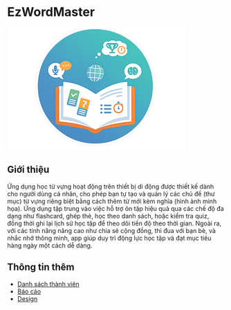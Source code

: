 # EzWordMaster
![EzWordMaster Logo](app/src/main/res/drawable/logo.png)

## Giới thiệu
Ứng dụng học từ vựng hoạt động trên thiết bị di động được thiết kế dành cho người dùng cá nhân, cho phép bạn tự tạo và quản lý các chủ đề (thư mục) từ vựng riêng biệt bằng cách thêm từ mới kèm nghĩa (hình ảnh minh họa). Ứng dụng tập trung vào việc hỗ trợ ôn tập hiệu quả qua các chế độ đa dạng như flashcard, ghép thẻ, học theo danh sách, hoặc kiểm tra quiz, đồng thời ghi lại lịch sử học tập để theo dõi tiến độ theo thời gian. Ngoài ra, với các tính năng nâng cao như chia sẻ cộng đồng, thi đua với bạn bè, và nhắc nhở thông minh, app giúp duy trì động lực học tập và đạt mục tiêu hàng ngày một cách dễ dàng.

## Thông tin thêm
- [Danh sách thành viên](https://docs.google.com/spreadsheets/d/14NwdO01yHIBayl9eDs9CH-itm1TKDcyRPgflDGvMZtg/edit?usp=sharing)
- [Báo cáo](https://docs.google.com/document/d/17lVkj18YpAYfzYJi3OHWqpUKfqfTEoviIN8zyFwSTqg/edit?usp=sharing)
- [Design](https://www.figma.com/design/A6rw39IXQP0aWaGc4lGeKg/EzWordMaster?node-id=0-1&t=S1B6jdlF2ENFs4sG-1)

